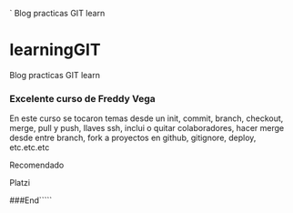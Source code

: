 `
Blog practicas GIT learn


# learningGIT
Blog practicas GIT learn


### Excelente curso de Freddy Vega

En este curso se tocaron temas desde un init, commit, branch, checkout, merge, pull y push, llaves ssh, inclui o quitar colaboradores, hacer merge desde entre branch, fork a proyectos en github, gitignore, deploy, etc.etc.etc

Recomendado  

Platzi

###End`````